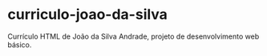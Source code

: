 # curriculo-joao-da-silva
Currículo HTML de João da Silva Andrade, projeto de desenvolvimento web básico.
